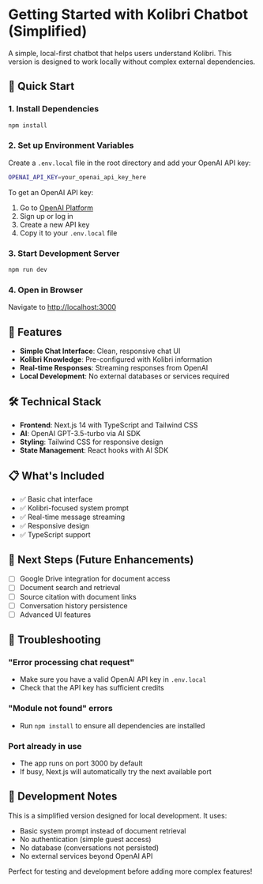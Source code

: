 # Getting Started with Kolibri Chatbot (Simplified)

A simple, local-first chatbot that helps users understand Kolibri. This version is designed to work locally without complex external dependencies.

## 🚀 Quick Start

### 1. Install Dependencies
```bash
npm install
```

### 2. Set up Environment Variables
Create a `.env.local` file in the root directory and add your OpenAI API key:

```bash
OPENAI_API_KEY=your_openai_api_key_here
```

To get an OpenAI API key:
1. Go to [OpenAI Platform](https://platform.openai.com/api-keys)
2. Sign up or log in
3. Create a new API key
4. Copy it to your `.env.local` file

### 3. Start Development Server
```bash
npm run dev
```

### 4. Open in Browser
Navigate to [http://localhost:3000](http://localhost:3000)

## 🎯 Features

- **Simple Chat Interface**: Clean, responsive chat UI
- **Kolibri Knowledge**: Pre-configured with Kolibri information
- **Real-time Responses**: Streaming responses from OpenAI
- **Local Development**: No external databases or services required

## 🛠️ Technical Stack

- **Frontend**: Next.js 14 with TypeScript and Tailwind CSS
- **AI**: OpenAI GPT-3.5-turbo via AI SDK
- **Styling**: Tailwind CSS for responsive design
- **State Management**: React hooks with AI SDK

## 📋 What's Included

- ✅ Basic chat interface
- ✅ Kolibri-focused system prompt
- ✅ Real-time message streaming
- ✅ Responsive design
- ✅ TypeScript support

## 🔄 Next Steps (Future Enhancements)

- [ ] Google Drive integration for document access
- [ ] Document search and retrieval
- [ ] Source citation with document links
- [ ] Conversation history persistence
- [ ] Advanced UI features

## 🐛 Troubleshooting

### "Error processing chat request"
- Make sure you have a valid OpenAI API key in `.env.local`
- Check that the API key has sufficient credits

### "Module not found" errors
- Run `npm install` to ensure all dependencies are installed

### Port already in use
- The app runs on port 3000 by default
- If busy, Next.js will automatically try the next available port

## 📝 Development Notes

This is a simplified version designed for local development. It uses:
- Basic system prompt instead of document retrieval
- No authentication (simple guest access)
- No database (conversations not persisted)
- No external services beyond OpenAI API

Perfect for testing and development before adding more complex features!

